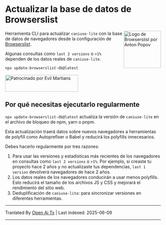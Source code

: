 # Actualizar la base de datos de Browserslist

<img width="120" height="120" alt="Logo de Browserslist por Anton Popov"
     src="https://browsersl.ist/logo.svg" align="right">

Herramienta CLI para actualizar `caniuse-lite` con la base de datos de navegadores
desde la configuración de [Browserslist](https://github.com/browserslist/browserslist/).

Algunas consultas como `last 2 versions` o `>1%` dependen de los datos reales
de `caniuse-lite`.

```sh
npx update-browserslist-db@latest
```

<a href="https://evilmartians.com/?utm_source=update-browserslist-db">
  <img src="https://evilmartians.com/badges/sponsored-by-evil-martians.svg"
       alt="Patrocinado por Evil Martians" width="236" height="54">
</a>

## Por qué necesitas ejecutarlo regularmente

`npx update-browserslist-db@latest` actualiza la versión de `caniuse-lite`
en el archivo de bloqueo de npm, yarn o pnpm.

Esta actualización traerá datos sobre nuevos navegadores a herramientas de polyfill
como Autoprefixer o Babel y reducirá los polyfills innecesarios.

Debes hacerlo regularmente por tres razones:

1. Para usar las versiones y estadísticas más recientes de los navegadores en consultas como
   `last 2 versions` o `>1%`. Por ejemplo, si creaste tu proyecto
   hace 2 años y no actualizaste tus dependencias, `last 1 version`
   devolverá navegadores de hace 2 años.
2. Los datos reales de los navegadores conducirán a usar menos polyfills. Esto reducirá
   el tamaño de los archivos JS y CSS y mejorará el rendimiento del sitio web.
3. Deduplificación de `caniuse-lite`: para sincronizar versiones en diferentes herramientas.

---

Tranlated By [Open Ai Tx](https://github.com/OpenAiTx/OpenAiTx) | Last indexed: 2025-06-09

---